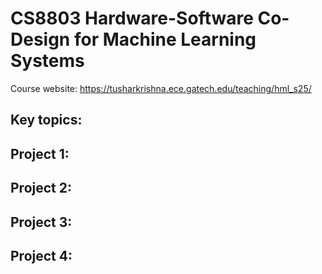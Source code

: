 # CS8803 Hardware-Software Co-Design for Machine Learning Systems
Course website: https://tusharkrishna.ece.gatech.edu/teaching/hml_s25/

## Key topics:


## Project 1:


## Project 2: 


## Project 3:


## Project 4:
